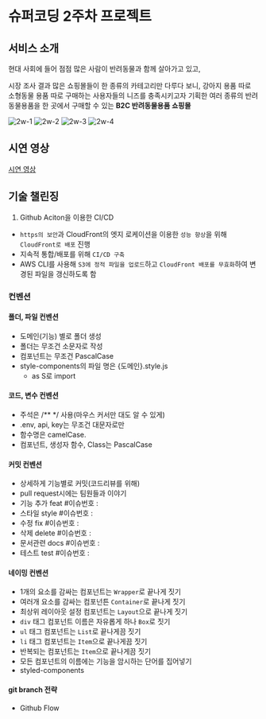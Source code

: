 # 슈퍼코딩 2주차 프로젝트

## 서비스 소개
현대 사회에 들어 점점 많은 사람이 반려동물과 함께 살아가고 있고, 

시장 조사 결과 많은 쇼핑몰들이 한 종류의 카테고리만 다루다 보니, 강아지 용품 따로 소형동물 용품 따로 구매하는 사용자들의 니즈를 충족시키고자 기획한 여러 종류의 반려동물용품을 한 곳에서 구매할 수 있는 **B2C 반려동물용품 쇼핑몰**

![2w-1](https://github.com/Sim0321/second-project/assets/105590167/8a097974-6547-4754-829b-1d9d00681735)
![2w-2](https://github.com/Sim0321/second-project/assets/105590167/0d1a9188-5dd6-4a0e-adee-70e6c9de23eb)
![2w-3](https://github.com/Sim0321/second-project/assets/105590167/b9682698-f48f-4667-a9a3-9686bc7187c0)
![2w-4](https://github.com/Sim0321/second-project/assets/105590167/cdf60bdd-e44c-436b-a0e1-006f91adefd8)


## 시연 영상

[시연 영상]([https://www.youtube.com/watch?v=NIRo1T6PqRk])

## 기술 챌린징
1. Github Aciton을 이용한 CI/CD
- `https의 보안`과 CloudFront의 엣지 로케이션을 이용한 `성능 향상`을 위해 `CloudFront로 배포` 진행
- 지속적 통합/배포를 위해 `CI/CD 구축`
- AWS CLI를 사용해 `S3에 정적 파일을 업로드`하고 `CloudFront 배포를 무효화`하여 변경된 파일을 갱신하도록 함


### 컨벤션

#### 폴더, 파일 컨벤션
- 도메인(기능) 별로 폴더 생성
- 폴더는 무조건 소문자로 작성
- 컴포넌트는 무조건 PascalCase
- style-components의 파일 명은 {도메인}.style.js
  - as S로 import

#### 코드, 변수 컨벤션

- 주석은 /\*\* \*/ 사용(마우스 커서만 대도 알 수 있게)
- .env, api, key는 무조건 대문자로만
- 함수명은 camelCase.
- 컴포넌트, 생성자 함수, Class는 PascalCase

#### 커밋 컨벤션

- 상세하게 기능별로 커밋(코드리뷰를 위해)
- pull request시에는 팀원들과 이야기
- 기능 추가 feat #이슈번호 :
- 스타일 style #이슈번호 :
- 수정 fix #이슈번호 :
- 삭제 delete #이슈번호 :
- 문서관련 docs #이슈번호 :
- 테스트 test #이슈번호 :

#### 네이밍 컨벤션

- 1개의 요소를 감싸는 컴포넌트는 `Wrapper`로 끝나게 짓기
- 여러개 요소를 감싸는 컴포넌튼 `Container`로 끝나게 짓기
- 최상위 레이아웃 설정 컴포넌트는 `Layout`으로 끝나게 짓기
- `div` 태그 컴포넌트 이름은 자유롭게 하나 `Box`로 짓기
- `ul` 태그 컴포넌트는 `List`로 끝나게끔 짓기
- `li` 태그 컴포넌트는 `Item`으로 끝나게끔 짓기
- 반복되는 컴포넌트는 `Item`으로 끝나게끔 짓기
- 모든 컴포넌트의 이름에는 기능을 암시하는 단어를 집어넣기
- styled-components

#### git branch 전략

- Github Flow



